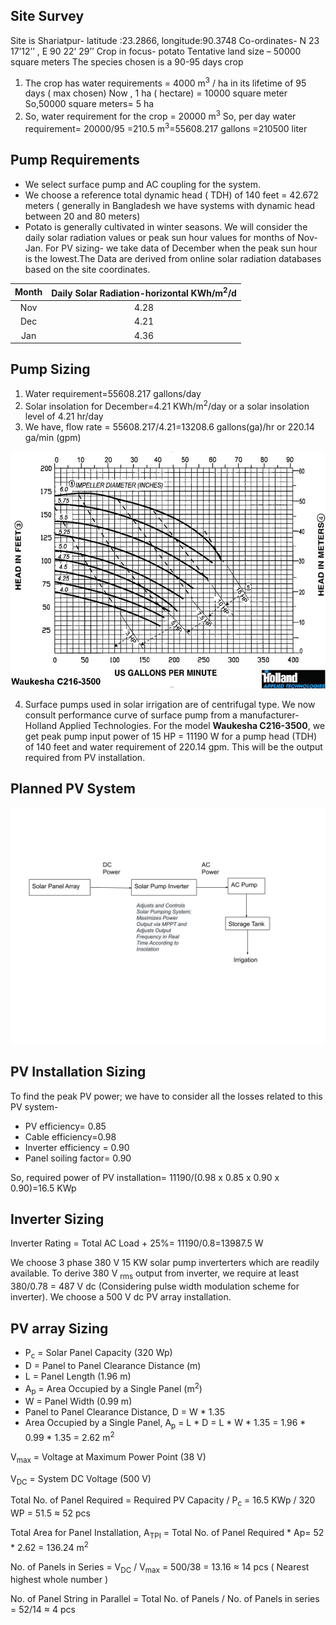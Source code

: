 ## Site Survey
Site is Shariatpur- latitude :23.2866, longitude:90.3748 Co-ordinates- N 23 17’12’’ , E 90 22’ 29’’
Crop in focus- potato
Tentative land size – 50000 square meters
The species chosen is  a 90-95 days crop
1. The crop has water requirements = 4000 m<sup>3</sup> / ha in its lifetime of 95 days ( max chosen)
Now , 1 ha ( hectare) = 10000 square meter
So,50000 square meters= 5 ha
2. So, water requirement for the crop = 20000  m<sup>3</sup>
So, per day water requirement= 20000/95 =210.5  m<sup>3</sup>=55608.217 gallons =210500 liter

## Pump Requirements
- We select  surface pump and AC coupling for the system.
- We choose a reference total dynamic head ( TDH) of 140 feet = 42.672 meters ( generally in Bangladesh we have systems with dynamic head between 20 and 80 meters) 
- Potato is generally cultivated in winter seasons. We will consider the daily solar radiation values or peak sun hour values for months of Nov-Jan. For PV sizing- we take data of December when the peak sun hour is the lowest.The Data are derived from online solar radiation databases based on the site coordinates.

| Month 	| Daily Solar Radiation-horizontal KWh/m<sup>2</sup>/d  	|
|:-----:	|:-------------------------------------------:	|
|  Nov  	|                     4.28                    	|
|  Dec  	|                     4.21                    	|
|  Jan  	|                     4.36                    	|

## Pump Sizing
1. Water requirement=55608.217 gallons/day
2. Solar insolation for December=4.21 KWh/m<sup>2</sup>/day or a solar insolation level of 4.21 hr/day
3. We have, flow rate = 55608.217/4.21=13208.6 gallons(ga)/hr or 220.14 ga/min (gpm)

![Pump Performance Curve](holland.png "Pump Performance Curve")


4. Surface pumps used in solar irrigation are of centrifugal type. We now consult performance curve of surface pump from a manufacturer- Holland Applied Technologies. For the model **Waukesha C216-3500**, we get peak pump input power of 15 HP = 11190 W for a pump head (TDH) of 140 feet and water requirement of 220.14 gpm.
This will be the output required from PV installation.


## Planned PV System

![PV Irrigation Scheme](Drawing1.svg?sanitize=true "PV Irrigation Scheme")
 
## PV Installation Sizing

To find the peak PV power; we have to consider all the losses related to this PV system-
- PV efficiency= 0.85
- Cable efficiency=0.98
- Inverter efficiency = 0.90
- Panel soiling factor= 0.90

So, required power of PV installation= 11190/(0.98 x 0.85 x 0.90 x 0.90)=16.5 KWp

## Inverter Sizing
Inverter Rating = Total AC Load + 25%= 11190/0.8=13987.5 W

We choose 3 phase 380 V 15 KW solar pump inverterters which are readily available. To derive 380 V <sub>rms</sub> output from inverter, we require at least 380/0.78 = 487 V dc (Considering pulse width modulation scheme for inverter). We choose a 500 V dc PV array installation.

## PV array Sizing

- P<sub>c</sub> = Solar Panel Capacity (320 Wp) 
- D = Panel to Panel Clearance Distance (m)
- L = Panel Length (1.96 m) 
- A<sub>p</sub> = Area Occupied by a Single Panel (m<sup>2</sup>)
- W = Panel Width (0.99 m)
- Panel to Panel Clearance Distance, D = W * 1.35
- Area Occupied by a Single Panel, A<sub>p</sub> = L * D = L * W * 1.35 = 1.96 * 0.99 * 1.35 = 2.62 m<sup>2</sup>

V<sub>max</sub> = Voltage at Maximum Power Point (38 V)

V<sub>DC</sub> = System DC Voltage (500 V)

Total No. of Panel Required = Required PV Capacity / P<sub>c</sub> = 16.5 KWp / 320 WP = 51.5 ≈ 52 pcs

Total Area for Panel Installation, A<sub>TPI</sub> = Total No. of Panel Required * Ap= 52 * 2.62 = 136.24 m<sup>2</sup>

No. of Panels in Series = V<sub>DC</sub> / V<sub>max</sub>  = 500/38 = 13.16 ≈ 14 pcs ( Nearest highest whole number )

No. of Panel String in Parallel = Total No. of Panels / No. of Panels in series = 52/14 ≈ 4 pcs



